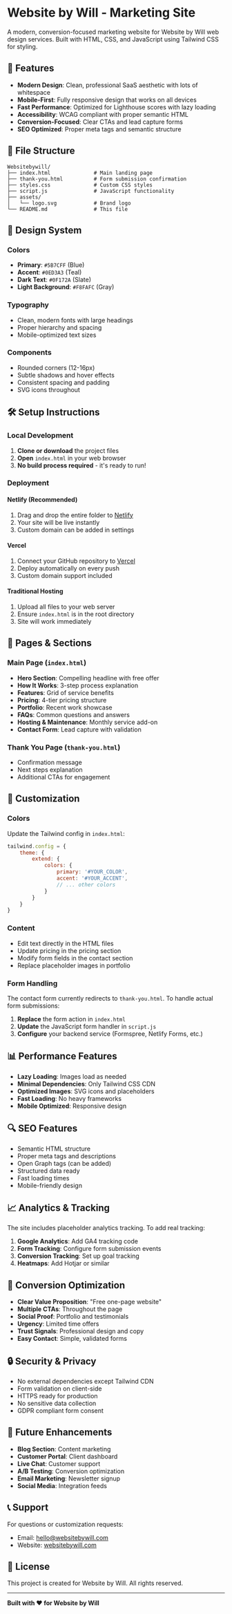 # Website by Will - Marketing Site

A modern, conversion-focused marketing website for Website by Will web design services. Built with HTML, CSS, and JavaScript using Tailwind CSS for styling.

## 🚀 Features

- **Modern Design**: Clean, professional SaaS aesthetic with lots of whitespace
- **Mobile-First**: Fully responsive design that works on all devices
- **Fast Performance**: Optimized for Lighthouse scores with lazy loading
- **Accessibility**: WCAG compliant with proper semantic HTML
- **Conversion-Focused**: Clear CTAs and lead capture forms
- **SEO Optimized**: Proper meta tags and semantic structure

## 📁 File Structure

```
Websitebywill/
├── index.html              # Main landing page
├── thank-you.html          # Form submission confirmation
├── styles.css              # Custom CSS styles
├── script.js               # JavaScript functionality
├── assets/
│   └── logo.svg            # Brand logo
└── README.md               # This file
```

## 🎨 Design System

### Colors
- **Primary**: `#5B7CFF` (Blue)
- **Accent**: `#0ED3A3` (Teal)
- **Dark Text**: `#0F172A` (Slate)
- **Light Background**: `#F8FAFC` (Gray)

### Typography
- Clean, modern fonts with large headings
- Proper hierarchy and spacing
- Mobile-optimized text sizes

### Components
- Rounded corners (12-16px)
- Subtle shadows and hover effects
- Consistent spacing and padding
- SVG icons throughout

## 🛠️ Setup Instructions

### Local Development

1. **Clone or download** the project files
2. **Open** `index.html` in your web browser
3. **No build process required** - it's ready to run!

### Deployment

#### Netlify (Recommended)
1. Drag and drop the entire folder to [Netlify](https://netlify.com)
2. Your site will be live instantly
3. Custom domain can be added in settings

#### Vercel
1. Connect your GitHub repository to [Vercel](https://vercel.com)
2. Deploy automatically on every push
3. Custom domain support included

#### Traditional Hosting
1. Upload all files to your web server
2. Ensure `index.html` is in the root directory
3. Site will work immediately

## 📱 Pages & Sections

### Main Page (`index.html`)
- **Hero Section**: Compelling headline with free offer
- **How It Works**: 3-step process explanation
- **Features**: Grid of service benefits
- **Pricing**: 4-tier pricing structure
- **Portfolio**: Recent work showcase
- **FAQs**: Common questions and answers
- **Hosting & Maintenance**: Monthly service add-on
- **Contact Form**: Lead capture with validation

### Thank You Page (`thank-you.html`)
- Confirmation message
- Next steps explanation
- Additional CTAs for engagement

## 🔧 Customization

### Colors
Update the Tailwind config in `index.html`:
```javascript
tailwind.config = {
    theme: {
        extend: {
            colors: {
                primary: '#YOUR_COLOR',
                accent: '#YOUR_ACCENT',
                // ... other colors
            }
        }
    }
}
```

### Content
- Edit text directly in the HTML files
- Update pricing in the pricing section
- Modify form fields in the contact section
- Replace placeholder images in portfolio

### Form Handling
The contact form currently redirects to `thank-you.html`. To handle actual form submissions:

1. **Replace** the form action in `index.html`
2. **Update** the JavaScript form handler in `script.js`
3. **Configure** your backend service (Formspree, Netlify Forms, etc.)

## 📊 Performance Features

- **Lazy Loading**: Images load as needed
- **Minimal Dependencies**: Only Tailwind CSS CDN
- **Optimized Images**: SVG icons and placeholders
- **Fast Loading**: No heavy frameworks
- **Mobile Optimized**: Responsive design

## 🔍 SEO Features

- Semantic HTML structure
- Proper meta tags and descriptions
- Open Graph tags (can be added)
- Structured data ready
- Fast loading times
- Mobile-friendly design

## 📈 Analytics & Tracking

The site includes placeholder analytics tracking. To add real tracking:

1. **Google Analytics**: Add GA4 tracking code
2. **Form Tracking**: Configure form submission events
3. **Conversion Tracking**: Set up goal tracking
4. **Heatmaps**: Add Hotjar or similar

## 🎯 Conversion Optimization

- **Clear Value Proposition**: "Free one-page website"
- **Multiple CTAs**: Throughout the page
- **Social Proof**: Portfolio and testimonials
- **Urgency**: Limited time offers
- **Trust Signals**: Professional design and copy
- **Easy Contact**: Simple, validated forms

## 🔒 Security & Privacy

- No external dependencies except Tailwind CDN
- Form validation on client-side
- HTTPS ready for production
- No sensitive data collection
- GDPR compliant form consent

## 🚀 Future Enhancements

- **Blog Section**: Content marketing
- **Customer Portal**: Client dashboard
- **Live Chat**: Customer support
- **A/B Testing**: Conversion optimization
- **Email Marketing**: Newsletter signup
- **Social Media**: Integration feeds

## 📞 Support

For questions or customization requests:
- Email: hello@websitebywill.com
- Website: [websitebywill.com](https://websitebywill.com)

## 📄 License

This project is created for Website by Will. All rights reserved.

---

**Built with ❤️ for Website by Will**


